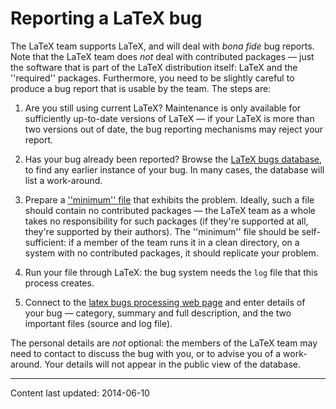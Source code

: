 # Reporting a LaTeX bug

The LaTeX team supports LaTeX, and will deal with
_bona fide_ bug reports.  Note that the LaTeX team does
_not_ deal with contributed packages&nbsp;&mdash; just the software that
is part of the LaTeX distribution itself: LaTeX and the
''required'' packages.
Furthermore, you need to be slightly
careful to produce a bug report that is usable by the team.  The steps
are:

1. Are you still using current LaTeX?  Maintenance is only
   available for sufficiently up-to-date versions of LaTeX&nbsp;&mdash; if your
   LaTeX is more than two versions out of date, the bug reporting
   mechanisms may reject your report.

2. Has your bug already been reported?  Browse the
   [LaTeX bugs database](http://www.latex-project.org/cgi-bin/ltxbugs2html?introduction=yes),
   to find any earlier instance of your bug.  In many cases, the database
   will list a work-around.

3. Prepare a 
   [''minimum'' file](./FAQ-minxampl.html) that exhibits the problem.
   Ideally, such a file should contain no contributed packages&nbsp;&mdash; the
   LaTeX team as a whole takes no responsibility for such packages (if
   they're supported at all, they're supported by their authors).  The
   ''minimum'' file should be self-sufficient: if a member of the team
   runs it in a clean directory, on a system with no contributed
   packages, it should replicate your problem.

4. Run your file through LaTeX: the bug
   system needs the `log` file that this process creates.

5. Connect to the 
   [latex bugs processing web page](http://www.latex-project.org/bugs-upload.html)
   and enter details of your bug&nbsp;&mdash; category, summary and full
   description, and the two important files (source and log file).

The personal details are _not_ optional: the members of the
LaTeX team may need to contact to discuss the bug with you, or to
advise you of a work-around.  Your details will not appear in the
public view of the database.

----

Content last updated: 2014-06-10
